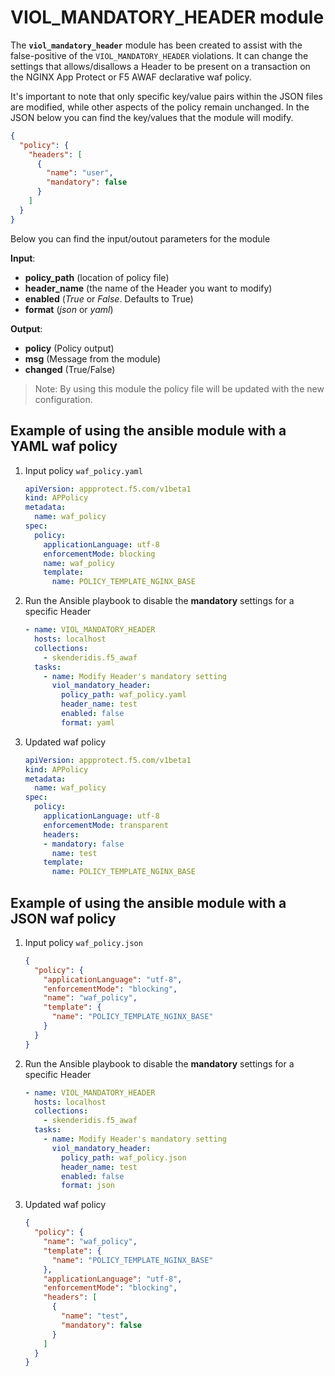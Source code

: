 # VIOL_MANDATORY_HEADER module

The **`viol_mandatory_header`** module has been created to assist with the false-positive of the `VIOL_MANDATORY_HEADER` violations. It can change the settings that allows/disallows a Header to be present on a transaction on the NGINX App Protect or F5 AWAF declarative waf policy.

It's important to note that only specific key/value pairs within the JSON files are modified, while other aspects of the policy remain unchanged.
In the JSON below you can find the key/values that the module will modify.

```json
{
  "policy": {
    "headers": [
      {
        "name": "user",
        "mandatory": false
      }
    ]
  }
}
```

Below you can find the input/outout parameters for the module

**Input**:
- **policy_path** (location of policy file)
- **header_name** (the name of the Header you want to modify)
- **enabled** (*True* or *False*. Defaults to True)
- **format** (*json* or *yaml*)

**Output**:
- **policy** (Policy output)
- **msg** (Message from the module)
- **changed** (True/False)

> Note: By using this module the policy file will be updated with the new configuration.


## Example of using the ansible module with a YAML waf policy
1. Input policy `waf_policy.yaml` 
    ```yaml
    apiVersion: appprotect.f5.com/v1beta1
    kind: APPolicy
    metadata:
      name: waf_policy
    spec:
      policy:
        applicationLanguage: utf-8
        enforcementMode: blocking
        name: waf_policy
        template:
          name: POLICY_TEMPLATE_NGINX_BASE
    ```

2. Run the Ansible playbook to disable the **mandatory** settings for a specific Header
    ```yaml
    - name: VIOL_MANDATORY_HEADER
      hosts: localhost
      collections:
        - skenderidis.f5_awaf   
      tasks:
        - name: Modify Header's mandatory setting
          viol_mandatory_header:
            policy_path: waf_policy.yaml
            header_name: test
            enabled: false
            format: yaml
    ```

3. Updated waf policy
    ```yaml
    apiVersion: appprotect.f5.com/v1beta1
    kind: APPolicy
    metadata:
      name: waf_policy
    spec:
      policy:
        applicationLanguage: utf-8
        enforcementMode: transparent
        headers:
        - mandatory: false
          name: test
        template:
          name: POLICY_TEMPLATE_NGINX_BASE
    ```


## Example of using the ansible module with a JSON waf policy
1. Input policy `waf_policy.json`
    ```json
    {
      "policy": {
        "applicationLanguage": "utf-8",
        "enforcementMode": "blocking",
        "name": "waf_policy",
        "template": {
          "name": "POLICY_TEMPLATE_NGINX_BASE"
        }
      }
    }
    ```

2. Run the Ansible playbook to disable the **mandatory** settings for a specific Header
    ```yaml
    - name: VIOL_MANDATORY_HEADER
      hosts: localhost
      collections:
        - skenderidis.f5_awaf   
      tasks:
        - name: Modify Header's mandatory setting
          viol_mandatory_header:
            policy_path: waf_policy.json
            header_name: test
            enabled: false
            format: json
    ```

3. Updated waf policy
    ```json
    {
      "policy": {
        "name": "waf_policy",
        "template": {
          "name": "POLICY_TEMPLATE_NGINX_BASE"
        },
        "applicationLanguage": "utf-8",
        "enforcementMode": "blocking",
        "headers": [
          {
            "name": "test",
            "mandatory": false
          }
        ]
      }
    }
    ```

